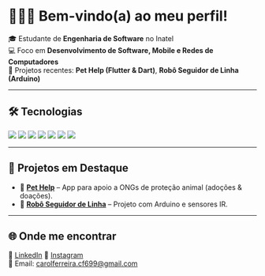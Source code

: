 # 👩🏻‍💻 Bem-vindo(a) ao meu perfil! 

🎓 Estudante de **Engenharia de Software** no Inatel  
💻 Foco em **Desenvolvimento de Software, Mobile e Redes de Computadores**  
🚀 Projetos recentes: **Pet Help (Flutter & Dart)**, **Robô Seguidor de Linha (Arduino)**

---

## 🛠️ Tecnologias  
<p align="left">
  <img src="https://img.shields.io/badge/Flutter-02569B?logo=flutter&logoColor=white" /> <img src="https://img.shields.io/badge/Dart-0175C2?logo=dart&logoColor=white" /> <img src="https://img.shields.io/badge/C++-00599C?logo=cplusplus&logoColor=white" /> <img src="https://img.shields.io/badge/Python-3776AB?logo=python&logoColor=white" /> <img src="https://img.shields.io/badge/Arduino-00979D?logo=arduino&logoColor=white" /> <img src="https://img.shields.io/badge/Git-F05032?logo=git&logoColor=white" /> <img src="https://img.shields.io/badge/GitHub-181717?logo=github&logoColor=white" />
</p>  

---

## 📌 Projetos em Destaque  
- 🐾 [**Pet Help**](https://github.com/carolferreirauai/pethelp) – App para apoio a ONGs de proteção animal (adoções & doações).
- 🤖 [**Robô Seguidor de Linha**](https://github.com/carolferreirauai/robo) – Projeto com Arduino e sensores IR.  

---

## 🌐 Onde me encontrar  
🔗 [LinkedIn](https://www.linkedin.com/in/carolineferreiradesouza) 📸 [Instagram](https://www.instagram.com/carolferreirauai)  
📧 Email: carolferreira.cf699@gmail.com
